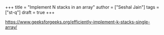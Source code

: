 +++
title = "Implement N stacks in an array"
author = ["Seshal Jain"]
tags = ["st-q"]
draft = true
+++

<https://www.geeksforgeeks.org/efficiently-implement-k-stacks-single-array/>
